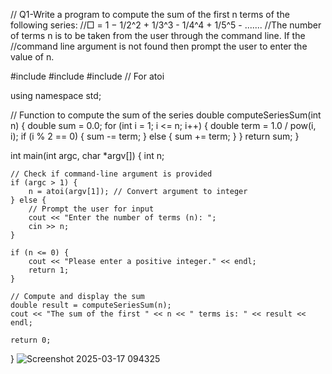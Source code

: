 // Q1-Write a program to compute the sum of the first n terms of the following series:
//□ = 1 − 1/2^2 + 1/3^3 - 1/4^4 + 1/5^5 - .......
//The number of terms n is to be taken from the user through the command line. If the
//command line argument is not found then prompt the user to enter the value of n.


#include <iostream>
#include <cmath>
#include <cstdlib> // For atoi

using namespace std;

// Function to compute the sum of the series
double computeSeriesSum(int n) {
    double sum = 0.0;
    for (int i = 1; i <= n; i++) {
        double term = 1.0 / pow(i, i);
        if (i % 2 == 0) {
            sum -= term;
        } else {
            sum += term;
        }
    }
    return sum;
}

int main(int argc, char *argv[]) {
    int n;
    
    // Check if command-line argument is provided
    if (argc > 1) {
        n = atoi(argv[1]); // Convert argument to integer
    } else {
        // Prompt the user for input
        cout << "Enter the number of terms (n): ";
        cin >> n;
    }
    
    if (n <= 0) {
        cout << "Please enter a positive integer." << endl;
        return 1;
    }
    
    // Compute and display the sum
    double result = computeSeriesSum(n);
    cout << "The sum of the first " << n << " terms is: " << result << endl;
    
    return 0;
}
![Screenshot 2025-03-17 094325](https://github.com/user-attachments/assets/06516417-e643-4d56-a5a0-107bf7c1b27a)

